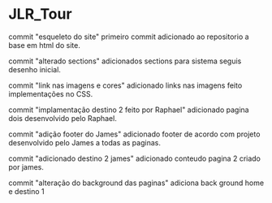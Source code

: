 # JLR_Tour

commit "esqueleto do site"
primeiro commit adicionado ao repositorio a base em html do site.

commit "alterado sections"
adicionados sections para sistema seguis desenho inicial.

commit "link nas imagens e cores"
adicionado links nas imagens feito implementações no CSS.

commit "implamentação destino 2 feito por Raphael"
adicionado pagina dois desenvolvido pelo Raphael.

commit "adição footer do James"
adicionado footer de acordo com projeto desenvolvido pelo James a todas as paginas.

commit "adicionado destino 2 james"
adicionado conteudo pagina 2 criado por james.

commit "alteração do background das paginas"
adiciona back ground home e destino 1 